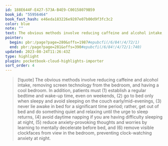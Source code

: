 ```yaml
---
id: 188E644F-E427-573A-B4E9-C00158079B59
book_id: "55956464"
book_fast_hash: e46eda183226e9207e07b00d9f3fc3c2
color: blue
note: ""
text: The obvious methods involve reducing caffeine and alcohol intake, removing screen technology from the bedroom, and having a cool bedroom. In addition, patients must (1) establish a regular bedtime and wake-up time, even on weekends, (2) go to bed only when sleepy and avoid sleeping on the couch early/mid-evenings, (3) never lie awake in bed for a significant time period; rather, get out of bed and do something quiet and relaxing until the urge to sleep returns, (4) avoid daytime napping if you are having difficulty sleeping at night, (5) reduce anxiety-provoking thoughts and worries by learning to mentally decelerate before bed, and (6) remove visible clockfaces from view in the bedroom, preventing clock-watching anxiety at night.
pointer:
  begin: pbr:/page?page=280&offs=1987#epubcfi(/6/84!/4/72/1)
  end: pbr:/page?page=281&offs=390#epubcfi(/6/84!/4/72/1:740)
updated: 2023-08-24T11:26:43Z
type: highlight
plugin: pocketbook-cloud-highlights-importer
sort_order: 4
---
```


> [!quote]
> The obvious methods involve reducing caffeine and alcohol intake, removing screen technology from the bedroom, and having a cool bedroom. In addition, patients must (1) establish a regular bedtime and wake-up time, even on weekends, (2) go to bed only when sleepy and avoid sleeping on the couch early/mid-evenings, (3) never lie awake in bed for a significant time period; rather, get out of bed and do something quiet and relaxing until the urge to sleep returns, (4) avoid daytime napping if you are having difficulty sleeping at night, (5) reduce anxiety-provoking thoughts and worries by learning to mentally decelerate before bed, and (6) remove visible clockfaces from view in the bedroom, preventing clock-watching anxiety at night.

